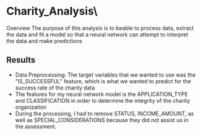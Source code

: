 # Charity_Analysis\
Overview
  The purpose of this analysis is to beable to process data, extract the data and fit a model so that a neural network can attempt to interpret the data and make predictions
  
## Results
  * Data Preprocessing: The target variables that we wanted to use was the "IS_SUCCESSFUL" feature, which is what we wanted to predict for the success rate of the charity data
  * The features for my neural network model is the APPLICATION_TYPE and CLASSIFICATION in order to determine the integrity of the charity organization
  * During the processing, I had to remove STATUS, INCOME_AMOUNT, as well as  SPECIAL_CONSIDERATIONS because they did not assist us in the assessment. 
